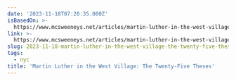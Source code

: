 ```yaml
---
date: '2023-11-18T07:20:35.000Z'
isBasedOn: >-
  https://www.mcsweeneys.net/articles/martin-luther-in-the-west-village-the-twenty-five-theses
link: >-
  https://www.mcsweeneys.net/articles/martin-luther-in-the-west-village-the-twenty-five-theses
slug: 2023-11-18-martin-luther-in-the-west-village-the-twenty-five-theses
tags:
  - nyc
title: 'Martin Luther in the West Village: The Twenty-Five Theses'
---
```


